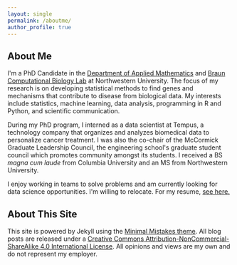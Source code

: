 ```yaml
---
layout: single
permalink: /aboutme/
author_profile: true
---
```


## About Me

I'm a PhD Candidate in the [Department of Applied Mathematics](https://www.mccormick.northwestern.edu/applied-math/) and 
[Braun Computational Biology Lab](https://www.feinberg.northwestern.edu/faculty-profiles/az/profile.html?xid=23119) at Northwestern University. The focus of my research
is on developing statistical methods to find genes and mechanisms
that  contribute to disease from biological data. My interests
include statistics, machine learning, data analysis, programming in R and
Python, and scientific communication.

During my PhD program, I interned as a data scientist at Tempus, a technology
company that organizes and analyzes biomedical data to personalize cancer
treatment. I was also the co-chair of the McCormick Graduate Leadership Council,
the engineering school's graduate student council which promotes community
amongst its students. I received a BS *magna cum laude* from Columbia University 
and an MS from Northwestern University. 

I enjoy working in teams to solve problems and am currently looking for data
science opportunities. I'm willing to relocate. For my resume, [see here.](https://drive.google.com/file/d/1bTb-IgDiq-z3qd0DXntxWa1UtTDBYVKz/view?usp=sharing)




## About This Site

This site is powered by Jekyll using the 
[Minimal Mistakes theme](https://mmistakes.github.io/minimal-mistakes/). All blog posts are
released under a 
[Creative Commons Attribution-NonCommercial-ShareAlike 4.0 International License](https://creativecommons.org/licenses/by-nc-sa/4.0/). All
opinions and views are my own and do not represent my employer.








